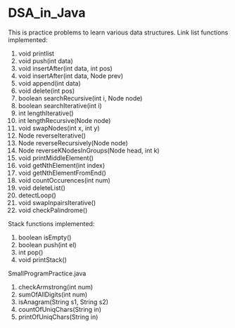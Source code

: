 # DSA_in_Java
This is practice problems to learn various data structures.
Link list functions implemented:
  1. void printlist
  2. void push(int data)
  3. void insertAfter(int data, int pos)
  4. void insertAfter(int data, Node prev)
  5. void append(int data)
  6. void delete(int pos)
  7. boolean searchRecursive(int i, Node node)
  8. boolean searchIterative(int i)
  9. int lengthIterative()
  10. int lengthRecursive(Node node)
  11. void swapNodes(int x, int y)
  12. Node reverseIterative()
  13. Node reverseRecursively(Node node)
  14. Node reverseKNodesInGroups(Node head, int k)
  15. void printMiddleElement()
  16. void getNthElement(int index)
  17. void getNthElementFromEnd()
  18. void countOccurences(int num)
  19. void deleteList()
  20. detectLoop()
  21. void swapInpairsIterative()
  22. void checkPalindrome()
	
Stack functions implemented:
 1. boolean isEmpty()
 2. boolean push(int el)
 3. int pop()
 4. void printStack()

SmallProgramPractice.java
 1. checkArmstrong(int num)
 2. sumOfAllDigits(int num)
 3. isAnagram(String s1, String s2)
 4. countOfUniqChars(String in)
 5. printOfUniqChars(String in)
